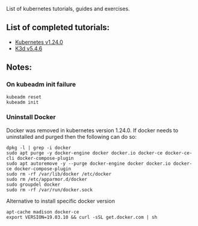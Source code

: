 List of kubernetes tutorials, guides and exercises.

## List of completed tutorials:

- [Kubernetes v1.24.0](https://github.com/drdre-08/tutorials/tree/master/kubernetes/k8s)
- [K3d v5.4.6](https://github.com/drdre-08/tutorials/tree/master/kubernetes/k3d)

## Notes:

### On kubeadm init failure
```
kubeadm reset
kubeadm init
```

### Uninstall Docker
Docker was removed in kubernetes version 1.24.0. If docker needs to uninstalled and purged then the following can do so:
```
dpkg -l | grep -i docker
sudo apt purge -y docker-engine docker docker.io docker-ce docker-ce-cli docker-compose-plugin
sudo apt autoremove -y --purge docker-engine docker docker.io docker-ce docker-compose-plugin
sudo rm -rf /var/lib/docker /etc/docker
sudo rm /etc/apparmor.d/docker
sudo groupdel docker
sudo rm -rf /var/run/docker.sock
```

Alternative to install specific docker version
```
apt-cache madison docker-ce
export VERSION=19.03.10 && curl -sSL get.docker.com | sh
```

